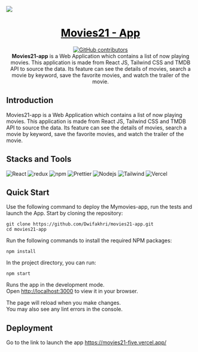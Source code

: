 ![](https://i.paste.pics/510fb1a61fb57801fad7d0937846f739.png)

<a href="https://github.com/Dwifakhri/movies21-app" style="color: black;">
    <h1 align="center">Movies21 - App</h1>
</a>
<p align="center">
    <a href="https://github.com/Dwifakhri/movies21-app/graphs/contributors">
        <img src="https://img.shields.io/github/contributors/Dwifakhri/movies21-app?style=for-the-badge&color=blue"
            alt="GitHub contributors">
    </a>
    </br>
    <b>Movies21-app</b> is a Web Application which contains a list of now playing movies. This application is made from React JS, Tailwind CSS and TMDB API to source the data. Its feature can see the details of movies, search a movie by keyword, save the favorite movies, and  watch the trailer of the movie.
</p>

## Introduction
Movies21-app is a Web Application which contains a list of now playing movies. This application is made from React JS, Tailwind CSS and TMDB API to source the data. Its feature can see the details of movies, search a movie by keyword, save the favorite movies, and  watch the trailer of the movie.

## Stacks and Tools
<p>
  <img alt="React" src="https://img.shields.io/badge/-React-45b8d8?style=flat-square&logo=react&logoColor=white" />
  <img alt="redux" src="https://img.shields.io/badge/-Redux-764ABC?style=flat-square&logo=redux&logoColor=white" />
  <img alt="npm" src="https://img.shields.io/badge/-NPM-CB3837?style=flat-square&logo=npm&logoColor=white" />
  <img alt="Prettier" src="https://img.shields.io/badge/-Prettier-F7B93E?style=flat-square&logo=prettier&logoColor=white" />
  <img alt="Nodejs" src="https://img.shields.io/badge/-Nodejs-43853d?style=flat-square&logo=Node.js&logoColor=white" />
  <img alt="Tailwind" src="https://img.shields.io/badge/Tailwind_CSS-38B2AC?style=flat-square&logo=tailwind-css&logoColor=white" />
  <img alt="Vercel" src="https://img.shields.io/badge/Vercel-000000?style=flat-square&logo=vercel&logoColor=white" />
    
</p>

## Quick Start
Use the following command to deploy the Mymovies-app, run the tests and launch the App. Start by cloning the repository:

```
git clone https://github.com/Dwifakhri/movies21-app.git
cd movies21-app
```

Run the following commands to install the required NPM packages:

```
npm install
```

In the project directory, you can run:
```
npm start
```

Runs the app in the development mode.\
Open [http://localhost:3000](http://localhost:3000) to view it in your browser.

The page will reload when you make changes.\
You may also see any lint errors in the console.

## Deployment
Go to the link to launch the app
https://movies21-five.vercel.app/

